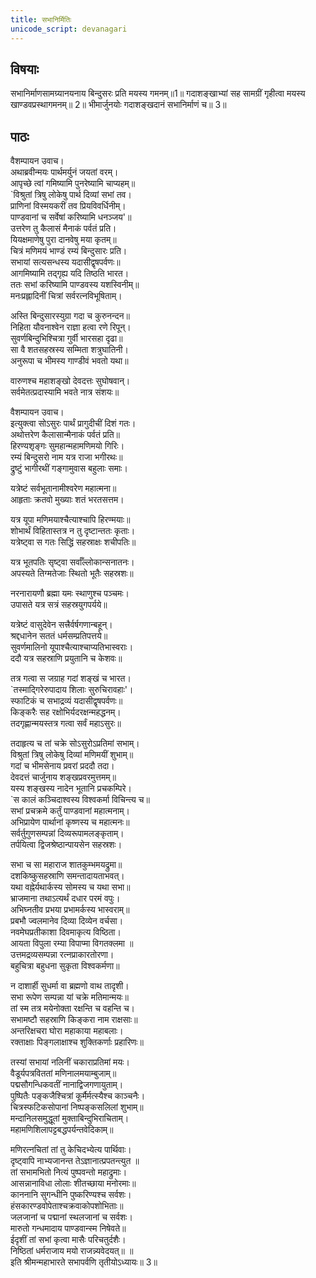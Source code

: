 ```yaml
---
title: सभानिर्मितिः
unicode_script: devanagari
---
```

## विषयाः

सभानिर्माणसामग्र्यानयनाय बिन्दुसरः प्रति मयस्य गमनम्॥1॥ गदाशङ्खाभ्यां सह सामग्रीं गृहीत्वा मयस्य खाण्डवप्रस्थागमनम्॥ 2॥ भीमार्जुनयोः गदाशङ्खदानं सभानिर्माणं च॥ 3॥

## पाठः

वैशम्पायन उवाच।  
अथाब्रवीन्मयः पार्थमर्युनं जयतां वरम्।  
आपृच्छे त्वां गमिष्यामि पुनरेष्यामि चाप्यहम्॥  
`विश्रुतां त्रिषु लोकेषु पार्थ दिव्यां सभां तव।  
प्राणिनां विस्मयकरीं तव प्रियविवर्धिनीम्।  
पाण्डवानां च सर्वेषां करिष्यामि धनञ्जय'॥  
उत्तरेण तु कैलासं मैनाकं पर्वतं प्रति।  
यियक्षमाणेषु पुरा दानवेषु मया कृतम्॥  
चित्रं मणिमयं भाण्डं रम्यं बिन्दुसारः प्रति।  
सभायां सत्यसन्धस्य यदासीद्वृषपर्वणः॥  
आगमिष्यामि तद्गृह्य यदि तिष्ठति भारत।  
ततः सभां करिष्यामि पाण्डवस्य यशस्विनीम्॥  
मनःप्रह्लादिनीं चित्रां सर्वरत्नविभूषिताम्।  

अस्ति बिन्दुसारस्युग्रा गदा च कुरुनन्दन॥  
निहिता यौवनाश्वेन राज्ञा हत्वा रणे रिपून्।  
सुवर्णबिन्दुभिश्चित्रा गुर्वी भारसहा दृढा॥  
सा वै शतसहस्रस्य सम्मिता शत्रुघातिनी।  
अनुरूपा च भीमस्य गाण्डीवं भवतो यथा॥  

वारुणश्च महाशङ्खो देवदत्तः सुघोषवान्।  
सर्वमेतत्प्रदास्यामि भवते नात्र संशयः॥  

वैशम्पायन उवाच।  
इत्युक्त्वा सोऽसुरः पार्थं प्रागुदीचीं दिशं गतः।  
अथोत्तरेण कैलासान्मैनाकं पर्वतं प्रति॥  
हिरण्यशृङ्गः सुमहान्महामणिमयो गिरिः।  
रम्यं बिन्दुसरो नाम यत्र राजा भगीरथः॥  
द्रुष्टुं भागीरथीं गङ्गामुवास बहुलाः समाः।  

यत्रेष्टं सर्वभूतानामीश्वरेण महात्मना॥  
आहृताः क्रतवो मुख्याः शतं भरतसत्तम।  

यत्र यूपा मणिमयाश्चैत्याश्चापि हिरण्मयाः॥  
शोभार्थं विहितास्तत्र न तु दृष्टान्ततः कृताः।  
यत्रेष्ट्वा स गतः सिद्धिं सहस्राक्षः शचीपतिः॥  

यत्र भूतपतिः सृष्ट्वा सर्वाँल्लोकान्सनातनः।  
अपस्यते तिग्मतेजाः स्थितो भूतैः सहस्रशः॥  

नरनारायणौ ब्रह्मा यमः स्थाणुश्च पञ्चमः।  
उपासते यत्र सत्रं सहस्रयुगपर्यये॥  

यत्रेष्टं वासुदेवेन सत्त्रैर्वर्षगणान्बहून्।  
श्रद्दधानेन सततं धर्मसम्प्रतिपत्तये॥  
सुवर्णमालिनो यूपाश्चैत्याश्चाप्यतिभास्वराः।  
ददौ यत्र सहस्राणि प्रयुतानि च केशवः॥  

तत्र गत्वा स जग्राह गदां शङ्खं च भारत।  
`तस्माद्गिरेरुपादाय शिलाः सुरुचिरावहाः'।  
स्फाटिकं च सभाद्रव्यं यदासीद्वृषपर्वणः॥  
किङ्करैः सह रक्षोभिर्यदरक्षन्महद्धनम्।  
तदगृह्णान्मयस्तत्र गत्वा सर्वं महाऽसुरः॥  

तदाहृत्य च तां चक्रे सोऽसुरोऽप्रतिमां सभाम्।  
विश्रुतां त्रिषु लोकेषु दिव्यां मणिमयीं शुभाम्॥  
गदां च भीमसेनाय प्रवरां प्रददौ तदा।  
देवदत्तं चार्जुनाय शङ्खप्रवरमुत्तमम्॥  
यस्य शङ्खस्य नादेन भूतानि प्रचकम्पिरे।  
`स कालं कञ्चिदाश्वस्य विश्वकर्मा विचिन्त्य च॥  
सभां प्रचक्रमे कर्तुं पाण्डवानां महात्मनाम्।  
अभिप्रायेण पार्थानां कृष्णस्य च महात्मनः॥  
सर्वर्तुगुणसम्पन्नां दिव्यरूपामलङ्कृताम्।  
तर्पयित्वा द्विजश्रेष्ठान्पायसेन सहस्रशः।  

सभा च सा महाराज शातकुम्भमयद्रुमा॥  
दशकिष्कुसहस्राणि समन्तादायताभवत्।  
यथा वह्नेर्यथार्कस्य सोमस्य च यथा सभा॥  
भ्राजमाना तथाऽत्यर्थं दधार परमं वपुः।  
अभिघ्नतीव प्रभया प्रभामर्कस्य भास्वराम्॥  
प्रबभौ ज्वलमानेव दिव्या दिव्येन वर्चसा।  
नवमेघप्रतीकाशा दिवमाकृत्य विष्ठिता।  
आयता विपुला रम्या विपाप्मा विगतक्लमा ॥  
उत्तमद्रव्यसम्पन्ना रत्नप्राकारतोरणा।  
बहुचित्रा बहुधना सुकृता विश्वकर्मणा॥  

न दाशार्ही सुधर्मा वा ब्रह्मणो वाथ तादृशी।  
सभा रूपेण सम्पन्ना यां चक्रे मतिमान्मयः॥  
तां स्म तत्र मयेनोक्ता रक्षन्ति च वहन्ति च।  
सभामष्टौ सहस्राणि किङ्करा नाम राक्षसाः॥  
अन्तरिक्षचरा घोरा महाकाया महाबलाः।  
रक्ताक्षाः पिङ्गलाक्षाश्च शुक्तिकर्णाः प्रहारिणः॥  

तस्यां सभायां नलिनीं चकाराप्रतिमां मयः।  
वैडूर्यपत्रविततां मणिनालमयाम्बुजाम्॥  
पद्मसौगन्धिकवतीं नानाद्विजगणायुताम्।  
पुष्पितैः पङ्कजैश्चित्रां कूर्मैर्मत्स्यैश्च काञ्चनैः।  
चित्रस्फटिकसोपानां निष्पङ्कसलिलां शुभाम्॥  
मन्दानिलसमुद्धूतां मुक्ताबिन्दुभिराचिताम्।  
महामणिशिलापट्टबद्धपर्यन्तवेदिकाम्॥  

मणिरत्नचितां तां तु केचिदभ्येत्य पार्थिवाः।  
दृष्ट्वापि नाभ्यजानन्त तेऽज्ञानात्प्रपतन्त्युत ॥  
तां सभामभितो नित्यं पुष्पवन्तो महाद्रुमाः।  
आसन्नानाविधा लोलाः शीतच्छाया मनोरमाः॥  
काननानि सुगन्धीनि पुष्करिण्यश्च सर्वशः।  
हंसकारण्डवोपेताश्चक्रवाकोपशोभिताः॥  
जलजानां च पद्मानां स्थलजानां च सर्वशः।  
मारुतो गन्धमादाय पाण्डवान्स्म निषेवते॥  
ईदृशीं तां सभां कृत्वा मासैः परिचतुर्दशैः।  
निष्ठितां धर्मराजाय मयो राजन्न्यवेदयत्॥ ॥  
इति श्रीमन्महाभारते सभापर्वणि तृतीयोऽध्यायः॥ 3॥

